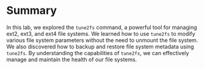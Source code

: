 # Summary

In this lab, we explored the `tune2fs` command, a powerful tool for managing ext2, ext3, and ext4 file systems. We learned how to use `tune2fs` to modify various file system parameters without the need to unmount the file system. We also discovered how to backup and restore file system metadata using `tune2fs`. By understanding the capabilities of `tune2fs`, we can effectively manage and maintain the health of our file systems.
